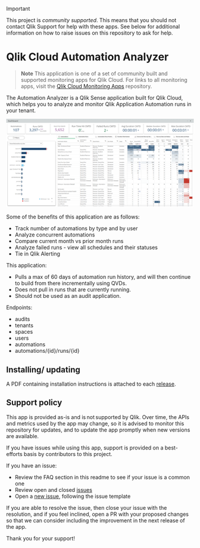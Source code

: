 > [!IMPORTANT]
> This project is _community supported_. This means that you should not contact
> Qlik Support for help with these apps. See below for additional information
> on how to raise issues on this repository to ask for help.

# Qlik Cloud Automation Analyzer

> **Note**
> This application is one of a set of community built and supported monitoring apps for Qlik Cloud.
> For links to all monitoring apps, visit the [Qlik Cloud Monitoring Apps](https://github.com/qlik-oss/qlik-cloud-monitoring-apps) repository.

The Automation Analyzer is a Qlik Sense application built for Qlik Cloud, which
helps you to analyze and monitor Qlik Application Automation runs in your tenant.

![Sheets in the app](/images/readme_sheets.png)

Some of the benefits of this application are as follows:

- Track number of automations by type and by user
- Analyze concurrent automations
- Compare current month vs prior month runs
- Analyze failed runs - view all schedules and their statuses
- Tie in Qlik Alerting

This application:

- Pulls a max of 60 days of automation run history, and will then continue to build from there incrementally using QVDs.
- Does not pull in runs that are currently running.
- Should not be used as an audit application.

Endpoints:

- audits
- tenants
- spaces
- users
- automations
- automations/{id}/runs/{id}

## Installing/ updating

A PDF containing installation instructions is attached to each [release](/../../releases).

## Support policy

This app is provided as-is and is not supported by Qlik. Over time, the APIs and
metrics used by the app may change, so it is advised to monitor this repository
for updates, and to update the app promptly when new versions are available.

If you have issues while using this app, support is provided on a best-efforts
basis by contributors to this project.

If you have an issue:

- Review the FAQ section in this readme to see if your issue is a common one
- Review open and closed [issues](/../../issues)
- Open a [new issue](/../../issues/new), following the issue template

If you are able to resolve the issue, then close your issue with the resolution,
and if you feel inclined, open a PR with your proposed changes so that we can
consider including the improvement in the next release of the app.

Thank you for your support!
